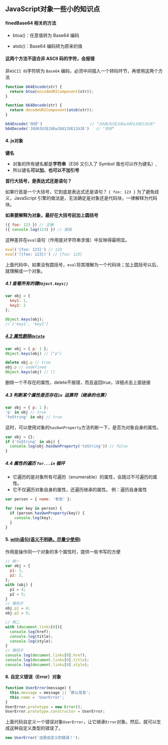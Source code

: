 ## JavaScript对象一些小的知识点

#### finedBase64 相关的方法</span>

* btoa()：任意值转为 Base64 编码

* atob()：Base64 编码转为原来的值

#### 这两个方法不适合非 ASCII 码的字符，会报错

非`ASCII 码`字符转为 `Base64` 编码，必须中间插入一个转码环节，再使用这两个方法

```javascript
function b64Encode(str) {
  return btoa(encodeURIComponent(str));
}

function b64Decode(str) {
  return decodeURIComponent(atob(str));
}

b64Encode('你好') 					// "JUU0JUJEJUEwJUU1JUE1JUJE"
b64Decode('JUU0JUJEJUEwJUU1JUE1JUJE')	// "你好"
```

#### 4. js对象

**键名**

* 对象的所有键名都是**字符串**（ES6 又引入了 Symbol 值也可以作为键名）,
* 所以键名**可以加、也可以不加引号**

**首行大括号，是表达式还是语句？**

如果行首是一个大括号，它到底是表达式还是语句？
```{ foo: 123 }```
为了避免歧义，JavaScript 引擎的做法是，无法确定是对象还是代码块，一律解释为代码块。

**如果要解释为对象，最好在大括号前加上圆括号**

```javascript
({ foo: 123 }) // 正确
({ console.log(123) }) // 报错
```
这种差异在`eval`语句（作用是对字符串求值）中反映得最明显。
```javascript
eval('{foo: 123}') // 123
eval('({foo: 123})') // {foo: 123}
```
上面代码中，如果没有圆括号，`eval`将其理解为一个代码块；加上圆括号以后，就理解成一个对象。

##### 4.1 查看所有的键`Object.keys()`

```javascript
var obj = {
  key1: 1,
  key2: 2
};

Object.keys(obj);
// ['key1', 'key2']
```

##### [4.2 属性删除`delete`](https://wangdoc.com/javascript/types/object.html#属性的删除：delete-命令)

```javascript
var obj = { p: 1 };
Object.keys(obj) // ["p"]

delete obj.p // true
obj.p // undefined
Object.keys(obj) // []
```
删除一个不存在的属性，delete不报错，而且返回true，详细点击上面链接

##### 4.3 判断某个属性是否存在`in `运算符（继承的也算）

```js
var obj = { p: 1 };
'p' in obj // true
'toString' in obj // true
```

这时，可以使用对象的`hasOwnProperty`方法判断一下，是否为对象自身的属性。

```js
var obj = {};
if ('toString' in obj) {
  console.log(obj.hasOwnProperty('toString')) // false
}
```

##### 4.4 属性的遍历 `for...in` 循环

- 它遍历的是对象所有可遍历（enumerable）的属性，会跳过不可遍历的属性。
- 它不仅遍历对象自身的属性，还遍历继承的属性。
例：遍历自身属性
```js
var person = { name: '老张' };

for (var key in person) {
  if (person.hasOwnProperty(key)) {
    console.log(key);
  }
}
```
#### <span id='5'> 5. [with语句(语义不明确，尽量少使用)](https://wangdoc.com/javascript/types/object.html#with-语句) </span>

作用是操作同一个对象的多个属性时，提供一些书写的方便
```js
// 例一
var obj = {
  p1: 1,
  p2: 2,
};
with (obj) {
  p1 = 4;
  p2 = 5;
}
// 等同于
obj.p1 = 4;
obj.p2 = 5;

// 例二
with (document.links[0]){
  console.log(href);
  console.log(title);
  console.log(style);
}
// 等同于
console.log(document.links[0].href);
console.log(document.links[0].title);
console.log(document.links[0].style);
```

#### <span id='6'> 6. 自定义错误（Error）对象</span>

```js
function UserError(message) {
  this.message = message || '默认信息';
  this.name = 'UserError';
}
UserError.prototype = new Error();
UserError.prototype.constructor = UserError;
```

上面代码自定义一个错误对象`UserError`，让它继承`Error`对象。然后，就可以生成这种自定义类型的错误了。

```js
new UserError('这是自定义的错误！');
```